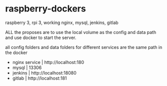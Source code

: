 # raspberry-dockers
raspberry 3, rpi 3, working nginx,  mysql, jenkins, gitlab


ALL the proposes are to use the local volume as the config and data path and use docker to start the server.



all config folders and data folders for different services are the same path in the docker


- nginx service | http://localhost:180 
- mysql | 13306
- jenkins | http://localhost:18080
- gitlab | http://localhost:181
